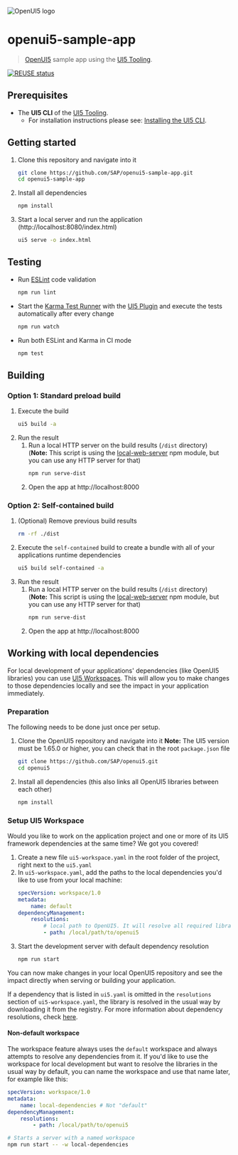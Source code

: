 ![OpenUI5 logo](http://openui5.org/images/OpenUI5_new_big_side.png)

# openui5-sample-app
> [OpenUI5](https://github.com/SAP/openui5) sample app using the [UI5 Tooling](https://github.com/SAP/ui5-tooling).

[![REUSE status](https://api.reuse.software/badge/github.com/SAP/openui5-sample-app)](https://api.reuse.software/info/github.com/SAP/openui5-sample-app)

## Prerequisites
- The **UI5 CLI** of the [UI5 Tooling](https://github.com/SAP/ui5-tooling#installing-the-ui5-cli).
    - For installation instructions please see: [Installing the UI5 CLI](https://github.com/SAP/ui5-tooling#installing-the-ui5-cli).

## Getting started
1. Clone this repository and navigate into it
    ```sh
    git clone https://github.com/SAP/openui5-sample-app.git
    cd openui5-sample-app
    ```
1. Install all dependencies
    ```sh
    npm install
    ```

1. Start a local server and run the application (http://localhost:8080/index.html)
    ```sh
    ui5 serve -o index.html
    ```

## Testing
* Run [ESLint](https://eslint.org/) code validation
    ```sh
    npm run lint
    ```
* Start the [Karma Test Runner](https://karma-runner.github.io/latest/index.html) with the [UI5 Plugin](https://github.com/SAP/karma-ui5) and execute the tests automatically after every change
    ```sh
    npm run watch
    ```
* Run both ESLint and Karma in CI mode
    ```sh
    npm test
    ```
## Building
### Option 1: Standard preload build
1. Execute the build
    ```sh
    ui5 build -a
    ```
1. Run the result
    1. Run a local HTTP server on the build results (`/dist` directory)  
	(**Note:** This script is using the [local-web-server](https://www.npmjs.com/package/local-web-server) npm module, but you can use any HTTP server for that)
        ```sh
        npm run serve-dist
        ```
    1. Open the app at http://localhost:8000

### Option 2: Self-contained build
1. (Optional) Remove previous build results
   ```sh
   rm -rf ./dist
   ```
1. Execute the `self-contained` build to create a bundle with all of your applications runtime dependencies
    ```sh
    ui5 build self-contained -a
    ```
1. Run the result
    1. Run a local HTTP server on the build results (`/dist` directory)  
	(**Note:** This script is using the [local-web-server](https://www.npmjs.com/package/local-web-server) npm module, but you can use any HTTP server for that)
        ```sh
        npm run serve-dist
        ```
    1. Open the app at http://localhost:8000

## Working with local dependencies

For local development of your applications' dependencies (like OpenUI5 libraries) you can use [UI5 Workspaces](https://sap.github.io/ui5-tooling/stable/pages/Workspace/). This will allow you to make changes to those dependencies locally and see the impact in your application immediately.

### Preparation
The following needs to be done just once per setup.

1. Clone the OpenUI5 repository and navigate into it
    **Note:** The UI5 version must be 1.65.0 or higher, you can check that in the root `package.json` file
    ```sh
    git clone https://github.com/SAP/openui5.git
    cd openui5
    ```
1. Install all dependencies (this also links all OpenUI5 libraries between each other)
    ```sh
    npm install
    ```

### Setup UI5 Workspace

Would you like to work on the application project and one or more of its UI5 framework dependencies at the same time? We got you covered!

1. Create a new file `ui5-workspace.yaml` in the root folder of the project, right next to the `ui5.yaml`
2. In `ui5-workspace.yaml`, add the paths to the local dependencies you'd like to use from your local machine:
    ```yaml
    specVersion: workspace/1.0
    metadata:
        name: default
    dependencyManagement:
        resolutions:
            # local path to OpenUI5. It will resolve all required libraries and transitive dependencies.
            - path: /local/path/to/openui5
    ```
3. Start the development server with default dependency resolution
    ```sh
    npm run start
    ```

You can now make changes in your local OpenUI5 repository and see the impact directly when serving or building your application.

If a dependency that is listed in `ui5.yaml` is omitted in the `resolutions` section of `ui5-workspace.yaml`, the library is resolved in the usual way by downloading it from the registry. For more information about dependency resolutions, check [here](https://sap.github.io/ui5-tooling/v3/pages/Workspace/#dependency-management).

#### Non-default workspace

The workspace feature always uses the `default` workspace and always attempts to resolve any dependencies from it. If you'd like to use the workspace for local development but want to resolve the libraries in the usual way by default, you can name the workspace and use that name later, for example like this:

```yaml
specVersion: workspace/1.0
metadata:
    name: local-dependencies # Not "default"
dependencyManagement:
    resolutions:
        - path: /local/path/to/openui5
```

```sh
# Starts a server with a named workspace
npm run start -- -w local-dependencies
```
